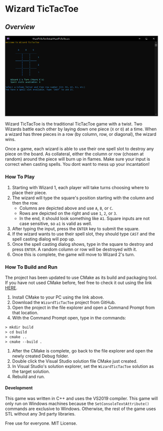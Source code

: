 # Wizard TicTacToe

## _Overview_

![alt text](Assets/wizardTTT.PNG "Title")

Wizard TicTacToe is the traditional TicTacToe game with a twist. Two Wizards battle each other by laying down one piece (`X` or `O`) at a time. When a wizard has three pieces in a row (by column, row, or diagonal), the wizard wins.

Once a game, each wizard is able to use their one spell slot to destroy any piece on the board. As collateral, either the column or row (chosen at random) around the piece will burn up in flames. Make sure your input is correct when casting spells. You dont want to mess up your incantation!

### How To Play
1. Starting with Wizard 1, each player will take turns choosing where to place their piece.
2. The wizard will type the square's position starting with the column and then the row.
   - Columns are depicted above and use `A`, `B`, or `C`.
   - Rows are depicted on the right and use `1`, `2`, or `3`.
   - In the end, it should look something like `A1`. Square inputs are not case sensitive, so `a1` is valid as well.
3. After typing the input, press the `ENTER` key to submit the square.
4. If the wizard wants to use their spell slot, they should type `CAST` and the spell casting dialog will pop up.
5. Once the spell casting dialog shows, type in the square to destroy and press `ENTER`. A random column or row will be destroyed with it.
6. Once this is complete, the game will move to Wizard 2's turn.

### How To Build and Run
The project has been updated to use CMake as its build and packaging tool. If you have not used CMake before, feel free to check it out using the link [HERE](https://cmake.org/).

1. Install CMake to your PC using the link above.
2. Download the `WizardTicTacToe` project from GitHub.
3. Open the project in the file explorer and open a Command Prompt from that location.
4. With the Command Prompt open, type in the commands:
```
> mkdir build
> cd build
> cmake ..
> cmake --build .
```
1. After the CMake is complete, go back to the file explorer and open the newly created Debug folder.
2. Double click the Visual Studio solution file CMake just created.
3. In Visual Studio's solution explorer, set the `WizardTicTacToe` solution as the target solution.
4. Rebuild and run.

#### Development

This game was written in C++ and uses the VS2019 compiler. This game will only run on Windows machines because the `SetConsoleTextAttribute()` commands are exclusive to Windows. Otherwise, the rest of the game uses STL without any 3rd party libraries.

Free use for everyone. MIT License.
